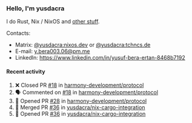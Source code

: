 ### Hello, I'm yusdacra

I do Rust, Nix / NixOS and [other stuff](https://yusdacra.gitlab.io/about).

Contacts:
- Matrix: [@yusdacra:nixos.dev](https://matrix.to/#/@yusdacra:nixos.dev) or [@yusdacra:tchncs.de](https://matrix.to/#/@yusdacra:tchncs.de)
- E-mail: y.bera003.06@pm.me
- LinkedIn: https://www.linkedin.com/in/yusuf-bera-ertan-8468b7192

#### Recent activity

<!--START_SECTION:activity-->
1. ❌ Closed PR [#18](https://github.com/harmony-development/protocol/pull/18) in [harmony-development/protocol](https://github.com/harmony-development/protocol)
2. 🗣 Commented on [#18](https://github.com/harmony-development/protocol/issues/18) in [harmony-development/protocol](https://github.com/harmony-development/protocol)
3. 💪 Opened PR [#28](https://github.com/harmony-development/protocol/pull/28) in [harmony-development/protocol](https://github.com/harmony-development/protocol)
4. 🎉 Merged PR [#36](https://github.com/yusdacra/nix-cargo-integration/pull/36) in [yusdacra/nix-cargo-integration](https://github.com/yusdacra/nix-cargo-integration)
5. 💪 Opened PR [#36](https://github.com/yusdacra/nix-cargo-integration/pull/36) in [yusdacra/nix-cargo-integration](https://github.com/yusdacra/nix-cargo-integration)
<!--END_SECTION:activity-->
